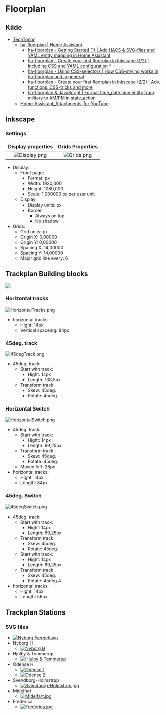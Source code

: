 # Floorplan

## Kilde

* [TechTonor](https://www.youtube.com/@TechTonor)
  * [ha-floorplan | Home Assistant](https://www.youtube.com/playlist?list=PL5xKVw-BInX1phV-Tnjznwd2YG5mEOvWL)
    * [ha-floorplan - Getting Started (1) | Add HACS & SVG-files and YAML entity mapping in Home Assistant](https://youtu.be/5ue9J4WG2a8?list=PL5xKVw-BInX1phV-Tnjznwd2YG5mEOvWL)
    * [ha-floorplan - Create your first floorplan in Inkscape (1/2) | Including CSS and YAML configuration](https://youtu.be/f_3KAPc53hQ?list=PL5xKVw-BInX1phV-Tnjznwd2YG5mEOvWL)
      * 
    * [ha-floorplan - Using CSS-selectors | How CSS-styling works in ha-floorplan and in general](https://youtu.be/oqO4Vx6U1Mo?list=PL5xKVw-BInX1phV-Tnjznwd2YG5mEOvWL)
    * [ha-floorplan - Create your first floorplan in Inkscape (2/2) | Adv. functions, CSS-tricks and more](https://youtu.be/AmAna4McGs4?list=PL5xKVw-BInX1phV-Tnjznwd2YG5mEOvWL)
    * [ha-floorplan & JavaScript | Format time_date.time entity from military to AM/PM in state_action](https://youtu.be/GHcgwW-OOo8?list=PL5xKVw-BInX1phV-Tnjznwd2YG5mEOvWL)
  * [Home-Assistant_Attachments-for-YouTube](https://github.com/exetico/Home-Assistant_Attachments-for-YouTube/tree/main)
## Inkscape

### Settings

|Display properties|Grids Properties|
|:---:|:---:|
|![Display.png](./Images/DisplayProperties.png)|![Grids.png](./Images/Gridsproperties.png)|

* Display:
  * Front page:
    * Format: px
    * Width: 1920,000
    * Height: 1080,000
    * Scale: 1,000000 px per user unit
  * Display
    * Display units: px
    * Border
      * Always on top
      * No shadow
* Grids:
  * Grid units: px
  * Origin X: 0,00000
  * Origin Y: 0,00000
  * Spacing X: 14,00000
  * Spacing Y: 14,00000
  * Major grid line every: 6

## Trackplan Building blocks

![](./Images/TrackPlanBuildingBlocks.svg)

### Horizontal tracks

![HorizontalTracks.png](./Images/HorizontalTracks.png)

* horizontal tracks:
  * Hight: 14px
  * Vertical spaceing: 84px

### 45deg. track

![45degTrack.png](./Images/45degTrackc.png)

* 45deg. track:
  * Start with track:
    * Hight: 14px
    * Length: 138,5px
  * Transform track
    * Skew: 45deg.
    * Rotate: 45deg.

### Horizontal Switch

![HorizontalSwitch.png](./Images/HorizontalSwitch.png)

* 45deg. track:
  * Start with track:
    * Hight: 14px
    * Length: 69,25px
  * Transform track
    * Skew: 45deg.
    * Rotate: 45deg.
  * Moved left: 28px
* horizontal tracks:
  * Hight: 14px
  * Length: 84px

### 45deg. Switch

![45degSwitch.png](./Images/45degSwitchb.png)

* 45deg. track:
  * Start with track:
    * Hight: 14px
    * Length: 69,25px
  * Transform track
    * Skew: 45deg.
    * Rotate: 45deg.
  * Start with track:
    * Hight: 14px
    * Length: 69,25px
  * Transform track
    * Skew: 45deg.
    * Rotate: 45deg.4
* horizontal tracks:
  * Hight: 14px
  * Length: 56px


## Trackplan Stations

### SVG files

* [![Nyborg Færgehavn]()]()
* Nyborg H
  * [![Nyborg H](./Nyborg-H.svg)](./Nyborg-H.svg)
* Hjulby & Tommerup
  * [![Hjulby & Tommerup](./Hjulby.svg)](./Hjulby.svg)
* Odense H
  * [![Odense 1]()]()
  * [![Odense 2]()]()
* Svendborg-Holmstrup
  * [![Svendborg-Holmstrup.jpg]()]()
* Midelfart
  * [![Midelfart.jpg]()]()
* Frederica
  * [![Frederica.jpg]()]()